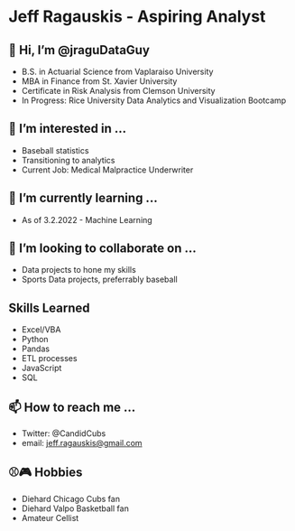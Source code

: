 # Jeff Ragauskis - Aspiring Analyst
## 👋 Hi, I’m @jraguDataGuy
- B.S. in Actuarial Science from Vaplaraiso University
- MBA in Finance from St. Xavier University
- Certificate in Risk Analysis from Clemson University
- In Progress: Rice University Data Analytics and Visualization Bootcamp
## 👀 I’m interested in ...
- Baseball statistics
- Transitioning to analytics
- Current Job: Medical Malpractice Underwriter
## 🌱 I’m currently learning ...
- As of 3.2.2022 - Machine Learning
## 💞️ I’m looking to collaborate on ...
- Data projects to hone my skills
- Sports Data projects, preferrably baseball
## Skills Learned
- Excel/VBA
- Python
- Pandas
- ETL processes
- JavaScript
- SQL
## 📫 How to reach me ...
- Twitter: @CandidCubs
- email: jeff.ragauskis@gmail.com
## ⚾️🎮 Hobbies
- Diehard Chicago Cubs fan
- Diehard Valpo Basketball fan
- Amateur Cellist

<!---
jraguDataGuy/jraguDataGuy is a ✨ special ✨ repository because its `README.md` (this file) appears on your GitHub profile.
You can click the Preview link to take a look at your changes.
--->
